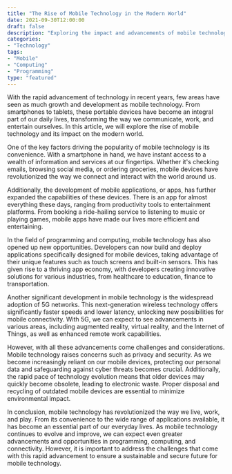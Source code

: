 ```yaml
--- 
title: "The Rise of Mobile Technology in the Modern World" 
date: 2021-09-30T12:00:00 
draft: false 
description: "Exploring the impact and advancements of mobile technology in today's society." 
categories: 
- "Technology" 
tags: 
- "Mobile" 
- "Computing" 
- "Programming" 
type: "featured" 
--- 
```


With the rapid advancement of technology in recent years, few areas have seen as much growth and development as mobile technology. From smartphones to tablets, these portable devices have become an integral part of our daily lives, transforming the way we communicate, work, and entertain ourselves. In this article, we will explore the rise of mobile technology and its impact on the modern world.

One of the key factors driving the popularity of mobile technology is its convenience. With a smartphone in hand, we have instant access to a wealth of information and services at our fingertips. Whether it's checking emails, browsing social media, or ordering groceries, mobile devices have revolutionized the way we connect and interact with the world around us.

Additionally, the development of mobile applications, or apps, has further expanded the capabilities of these devices. There is an app for almost everything these days, ranging from productivity tools to entertainment platforms. From booking a ride-hailing service to listening to music or playing games, mobile apps have made our lives more efficient and entertaining.

In the field of programming and computing, mobile technology has also opened up new opportunities. Developers can now build and deploy applications specifically designed for mobile devices, taking advantage of their unique features such as touch screens and built-in sensors. This has given rise to a thriving app economy, with developers creating innovative solutions for various industries, from healthcare to education, finance to transportation.

Another significant development in mobile technology is the widespread adoption of 5G networks. This next-generation wireless technology offers significantly faster speeds and lower latency, unlocking new possibilities for mobile connectivity. With 5G, we can expect to see advancements in various areas, including augmented reality, virtual reality, and the Internet of Things, as well as enhanced remote work capabilities.

However, with all these advancements come challenges and considerations. Mobile technology raises concerns such as privacy and security. As we become increasingly reliant on our mobile devices, protecting our personal data and safeguarding against cyber threats becomes crucial. Additionally, the rapid pace of technology evolution means that older devices may quickly become obsolete, leading to electronic waste. Proper disposal and recycling of outdated mobile devices are essential to minimize environmental impact.

In conclusion, mobile technology has revolutionized the way we live, work, and play. From its convenience to the wide range of applications available, it has become an essential part of our everyday lives. As mobile technology continues to evolve and improve, we can expect even greater advancements and opportunities in programming, computing, and connectivity. However, it is important to address the challenges that come with this rapid advancement to ensure a sustainable and secure future for mobile technology.

